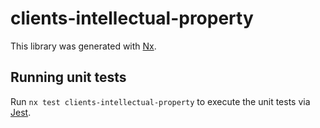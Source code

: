 # clients-intellectual-property

This library was generated with [Nx](https://nx.dev).

## Running unit tests

Run `nx test clients-intellectual-property` to execute the unit tests via [Jest](https://jestjs.io).

